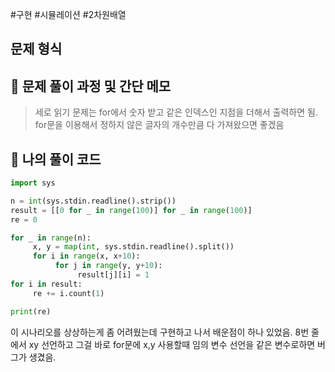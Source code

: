 #구현 #시뮬레이션 #2차원배열

## 문제 형식

## 📝 문제 풀이 과정 및 간단 메모

> 세로 읽기 문제는 for에서 숫자 받고 같은 인덱스인 지점을 더해서 출력하면 됨.
> for문을 이용해서 정하지 않은 글자의 개수만큼 다 가져왔으면 좋겠음


## 🐍 나의 풀이 코드

```python
import sys

n = int(sys.stdin.readline().strip())
result = [[0 for _ in range(100)] for _ in range(100)]
re = 0

for _ in range(n):
     x, y = map(int, sys.stdin.readline().split())
     for i in range(x, x+10):
          for j in range(y, y+10):
               result[j][i] = 1
for i in result:
     re += i.count(1)

print(re)
```


이 시나리오를 상상하는게 좀 어려웠는데
구현하고 나서 배운점이 하나 있었음. 8번 줄에서 xy 선언하고 그걸 바로 for문에 x,y 사용할때
임의 변수 선언을 같은 변수로하면 버그가 생겼음.